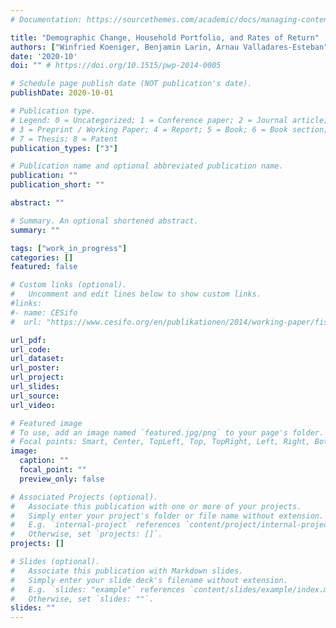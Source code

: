 ```yaml
---
# Documentation: https://sourcethemes.com/academic/docs/managing-content/

title: "Demographic Change, Household Portfolio, and Rates of Return"
authors: ["Winfried Koeniger, Benjamin Larin, Arnau Valladares-Esteban"]
date: '2020-10'
doi: "" # https://doi.org/10.1515/pwp-2014-0005

# Schedule page publish date (NOT publication's date).
publishDate: 2020-10-01

# Publication type.
# Legend: 0 = Uncategorized; 1 = Conference paper; 2 = Journal article;
# 3 = Preprint / Working Paper; 4 = Report; 5 = Book; 6 = Book section;
# 7 = Thesis; 8 = Patent
publication_types: ["3"]

# Publication name and optional abbreviated publication name.
publication: ""
publication_short: ""

abstract: ""

# Summary. An optional shortened abstract.
summary: ""

tags: ["work_in_progress"]
categories: []
featured: false

# Custom links (optional).
#   Uncomment and edit lines below to show custom links.
#links:
#- name: CESifo
#  url: "https://www.cesifo.org/en/publikationen/2014/working-paper/fiscal-autonomy-and-fiscal-sustainability-subnational-taxation-and"

url_pdf:
url_code:
url_dataset:
url_poster:
url_project:
url_slides:
url_source:
url_video:

# Featured image
# To use, add an image named `featured.jpg/png` to your page's folder.
# Focal points: Smart, Center, TopLeft, Top, TopRight, Left, Right, BottomLeft, Bottom, BottomRight.
image:
  caption: ""
  focal_point: ""
  preview_only: false

# Associated Projects (optional).
#   Associate this publication with one or more of your projects.
#   Simply enter your project's folder or file name without extension.
#   E.g. `internal-project` references `content/project/internal-project/index.md`.
#   Otherwise, set `projects: []`.
projects: []

# Slides (optional).
#   Associate this publication with Markdown slides.
#   Simply enter your slide deck's filename without extension.
#   E.g. `slides: "example"` references `content/slides/example/index.md`.
#   Otherwise, set `slides: ""`.
slides: ""
---
```

